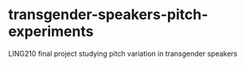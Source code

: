 # transgender-speakers-pitch-experiments
LING210 final project studying pitch variation in transgender speakers
